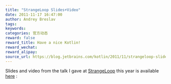```yaml
---
title: "StrangeLoop Slides+Video"
date: 2011-11-17 16:47:00
author: Andrey Breslav
tags:
keywords:
categories: 官方动态
reward: false
reward_title: Have a nice Kotlin!
reward_wechat:
reward_alipay:
source_url: https://blog.jetbrains.com/kotlin/2011/11/strangeloop-slidesvideo/
---
```


Slides and video from the talk I gave at  [StrangeLoop](https://thestrangeloop.com/sessions/the-kotlin-programming-language)  this year is available  [here](http://www.infoq.com/presentations/The-Kotlin-Programming-Language) :<br/>
﻿
